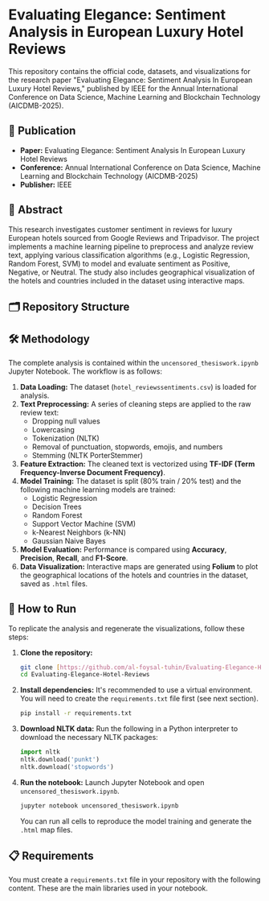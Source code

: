 # Evaluating Elegance: Sentiment Analysis in European Luxury Hotel Reviews

This repository contains the official code, datasets, and visualizations for the research paper "Evaluating Elegance: Sentiment Analysis In European Luxury Hotel Reviews," published by IEEE for the Annual International Conference on Data Science, Machine Learning and Blockchain Technology (AICDMB-2025).

## 📄 Publication

* **Paper:** Evaluating Elegance: Sentiment Analysis In European Luxury Hotel Reviews
* **Conference:** Annual International Conference on Data Science, Machine Learning and Blockchain Technology (AICDMB-2025)
* **Publisher:** IEEE

## 📝 Abstract

This research investigates customer sentiment in reviews for luxury European hotels sourced from Google Reviews and Tripadvisor. The project implements a machine learning pipeline to preprocess and analyze review text, applying various classification algorithms (e.g., Logistic Regression, Random Forest, SVM) to model and evaluate sentiment as Positive, Negative, or Neutral. The study also includes geographical visualization of the hotels and countries included in the dataset using interactive maps.

## 🗂️ Repository Structure
## 🛠️ Methodology

The complete analysis is contained within the `uncensored_thesiswork.ipynb` Jupyter Notebook. The workflow is as follows:

1.  **Data Loading:** The dataset (`hotel_reviewssentiments.csv`) is loaded for analysis.
2.  **Text Preprocessing:** A series of cleaning steps are applied to the raw review text:
    * Dropping null values
    * Lowercasing
    * Tokenization (NLTK)
    * Removal of punctuation, stopwords, emojis, and numbers
    * Stemming (NLTK PorterStemmer)
3.  **Feature Extraction:** The cleaned text is vectorized using **TF-IDF (Term Frequency-Inverse Document Frequency)**.
4.  **Model Training:** The dataset is split (80% train / 20% test) and the following machine learning models are trained:
    * Logistic Regression
    * Decision Trees
    * Random Forest
    * Support Vector Machine (SVM)
    * k-Nearest Neighbors (k-NN)
    * Gaussian Naive Bayes
5.  **Model Evaluation:** Performance is compared using **Accuracy**, **Precision**, **Recall**, and **F1-Score**.
6.  **Data Visualization:** Interactive maps are generated using **Folium** to plot the geographical locations of the hotels and countries in the dataset, saved as `.html` files.

## 🚀 How to Run

To replicate the analysis and regenerate the visualizations, follow these steps:

1.  **Clone the repository:**
    ```bash
    git clone [https://github.com/al-foysal-tuhin/Evaluating-Elegance-Hotel-Reviews.git](https://github.com/al-foysal-tuhin/Evaluating-Elegance-Hotel-Reviews.git)
    cd Evaluating-Elegance-Hotel-Reviews
    ```

2.  **Install dependencies:**
    It's recommended to use a virtual environment. You will need to create the `requirements.txt` file first (see next section).
    ```bash
    pip install -r requirements.txt
    ```

3.  **Download NLTK data:**
    Run the following in a Python interpreter to download the necessary NLTK packages:
    ```python
    import nltk
    nltk.download('punkt')
    nltk.download('stopwords')
    ```

4.  **Run the notebook:**
    Launch Jupyter Notebook and open `uncensored_thesiswork.ipynb`.
    ```bash
    jupyter notebook uncensored_thesiswork.ipynb
    ```
    You can run all cells to reproduce the model training and generate the `.html` map files.

## 📋 Requirements

You must create a `requirements.txt` file in your repository with the following content. These are the main libraries used in your notebook.


